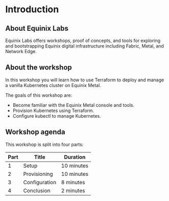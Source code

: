 # Introduction

## About Equinix Labs

Equinix Labs offers workshops, proof of concepts, and tools for exploring and bootstrapping Equinix digital infrastructure including Fabric, Metal, and Network Edge.

## About the workshop

In this workshop you will learn how to use Terraform to deploy and manage a vanilla Kubernetes cluster on Equinix Metal.

The goals of this workshop are:

* Become familiar with the Equinix Metal console and tools.
* Provision Kubernetes using Terraform.
* Configure kubectl to manage Kubernetes.

## Workshop agenda

This workshop is split into four parts:

| Part | Title | Duration |
| - | - | - |
| 1 | Setup | 10 minutes |
| 2 | Provisioning | 10 minutes |
| 3 | Configuration | 8 minutes |
| 4 | Conclusion | 2 minutes |
